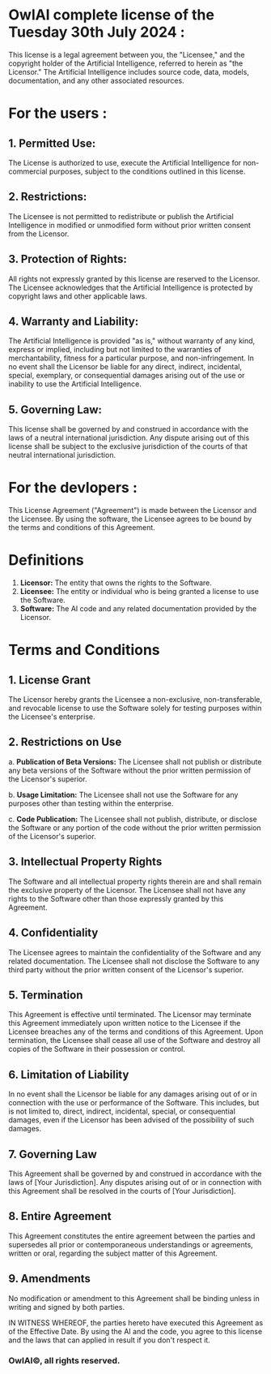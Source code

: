 # OwlAI complete license of the Tuesday 30th July 2024 :

This license is a legal agreement between you, the "Licensee," and the copyright holder of the Artificial Intelligence, referred to herein as "the Licensor." The Artificial Intelligence includes source code, data, models, documentation, and any other associated resources.




# For the users :

## 1. Permitted Use:
   The License is authorized to use, execute the Artificial Intelligence for non-commercial purposes, subject to the conditions outlined in this license.

## 2. Restrictions:
   The Licensee is not permitted to redistribute or publish the Artificial Intelligence in modified or unmodified form without prior written consent from the Licensor.

## 3. Protection of Rights:
   All rights not expressly granted by this license are reserved to the Licensor. The Licensee acknowledges that the Artificial Intelligence is protected by copyright laws and other applicable laws.

## 4. Warranty and Liability:
   The Artificial Intelligence is provided "as is," without warranty of any kind, express or implied, including but not limited to the warranties of merchantability, fitness for a particular purpose, and non-infringement. In no event shall the Licensor be liable for any direct, indirect, incidental, special, exemplary, or consequential damages arising out of the use or inability to use the Artificial Intelligence.

## 5. Governing Law:
   This license shall be governed by and construed in accordance with the laws of a neutral international jurisdiction. Any dispute arising out of this license shall be subject to the exclusive jurisdiction of the courts of that neutral international jurisdiction.



# For the devlopers : 

This License Agreement ("Agreement") is made between the Licensor and the Licensee. By using the software, the Licensee agrees to be bound by the terms and conditions of this Agreement.

# Definitions
1. **Licensor:** The entity that owns the rights to the Software.
2. **Licensee:** The entity or individual who is being granted a license to use the Software.
3. **Software:** The AI code and any related documentation provided by the Licensor.

# Terms and Conditions

## 1. License Grant
The Licensor hereby grants the Licensee a non-exclusive, non-transferable, and revocable license to use the Software solely for testing purposes within the Licensee's enterprise.

## 2. Restrictions on Use
a. **Publication of Beta Versions:** The Licensee shall not publish or distribute any beta versions of the Software without the prior written permission of the Licensor's superior.

b. **Usage Limitation:** The Licensee shall not use the Software for any purposes other than testing within the enterprise.

c. **Code Publication:** The Licensee shall not publish, distribute, or disclose the Software or any portion of the code without the prior written permission of the Licensor's superior.

## 3. Intellectual Property Rights
The Software and all intellectual property rights therein are and shall remain the exclusive property of the Licensor. The Licensee shall not have any rights to the Software other than those expressly granted by this Agreement.

## 4. Confidentiality
The Licensee agrees to maintain the confidentiality of the Software and any related documentation. The Licensee shall not disclose the Software to any third party without the prior written consent of the Licensor's superior.

## 5. Termination
This Agreement is effective until terminated. The Licensor may terminate this Agreement immediately upon written notice to the Licensee if the Licensee breaches any of the terms and conditions of this Agreement. Upon termination, the Licensee shall cease all use of the Software and destroy all copies of the Software in their possession or control.

## 6. Limitation of Liability
In no event shall the Licensor be liable for any damages arising out of or in connection with the use or performance of the Software. This includes, but is not limited to, direct, indirect, incidental, special, or consequential damages, even if the Licensor has been advised of the possibility of such damages.

## 7. Governing Law
This Agreement shall be governed by and construed in accordance with the laws of [Your Jurisdiction]. Any disputes arising out of or in connection with this Agreement shall be resolved in the courts of [Your Jurisdiction].

## 8. Entire Agreement
This Agreement constitutes the entire agreement between the parties and supersedes all prior or contemporaneous understandings or agreements, written or oral, regarding the subject matter of this Agreement.

## 9. Amendments
No modification or amendment to this Agreement shall be binding unless in writing and signed by both parties.

IN WITNESS WHEREOF, the parties hereto have executed this Agreement as of the Effective Date.
By using the AI and the code, you agree to this license and the laws that can applied in result if you don't respect it.


### OwlAI©, all rights reserved.



